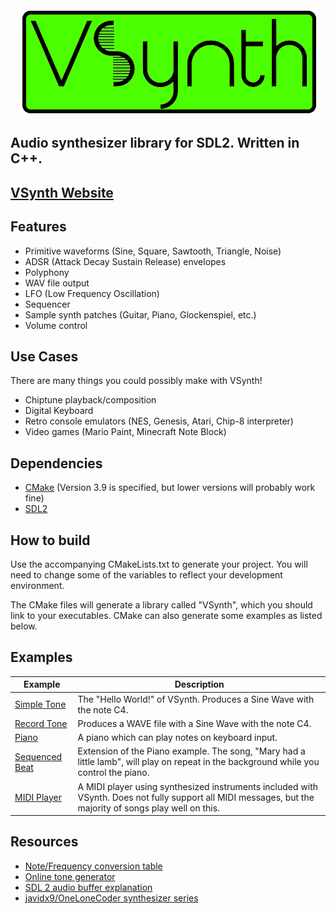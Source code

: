 <center>
<img src="branding/LogoLarge.png"/>
</center>

<h2>
    Audio synthesizer library for SDL2. Written in C++.
</h2>

<h2>
    <a href="https://airloaf.github.io/VSynth">VSynth Website</a>
</h2>

## Features

- Primitive waveforms (Sine, Square, Sawtooth, Triangle, Noise)
- ADSR (Attack Decay Sustain Release) envelopes
- Polyphony
- WAV file output
- LFO (Low Frequency Oscillation)
- Sequencer
- Sample synth patches (Guitar, Piano, Glockenspiel, etc.)
- Volume control

## Use Cases

There are many things you could possibly make with VSynth!

- Chiptune playback/composition
- Digital Keyboard
- Retro console emulators (NES, Genesis, Atari, Chip-8 interpreter) 
- Video games (Mario Paint, Minecraft Note Block)

## Dependencies

- [CMake](https://cmake.org/) (Version 3.9 is specified, but lower versions will probably work fine)
- [SDL2](https://www.libsdl.org/)

## How to build

Use the accompanying CMakeLists.txt to generate your project. You will need to change some of the variables to reflect your development environment.

The CMake files will generate a library called "VSynth", which you should link to your executables. CMake can also generate some examples as listed below.

## Examples

|Example|Description|
| --- | --- |
| [Simple Tone](https://github.com/airloaf/VSynth/tree/master/examples/SimpleTone) | The "Hello World!" of VSynth. Produces a Sine Wave with the note C4. |
| [Record Tone](https://github.com/airloaf/VSynth/tree/master/examples/RecordTone) | Produces a WAVE file with a Sine Wave with the note C4. |
| [Piano](https://github.com/airloaf/VSynth/tree/master/examples/piano) | A piano which can play notes on keyboard input. |
| [Sequenced Beat](https://github.com/airloaf/VSynth/tree/master/examples/sequenced_beat) | Extension of the Piano example. The song, "Mary had a little lamb", will play on repeat in the background while you control the  piano. |
| [MIDI Player](https://github.com/airloaf/VSynth/tree/master/examples/MIDI) | A MIDI player using synthesized instruments included with VSynth. Does not fully support all MIDI messages, but the majority of songs play well on this. |

## Resources

- [Note/Frequency conversion table](https://pages.mtu.edu/~suits/notefreqs.html)
- [Online tone generator](https://www.szynalski.com/tone-generator/)
- [SDL 2 audio buffer explanation](https://ericscrivner.me/2017/10/getting-circular-sdl-audio/)
- [javidx9/OneLoneCoder synthesizer series](https://youtu.be/tgamhuQnOkM)
